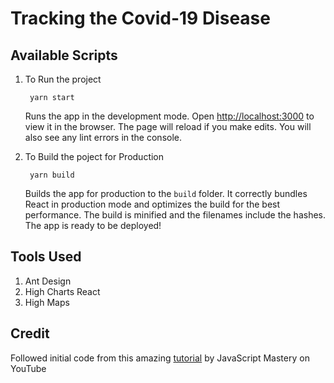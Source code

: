 
# Tracking the Covid-19 Disease

  

## Available Scripts

  

1. To Run the project

		yarn start
	Runs the app in the development mode.
	Open [http://localhost:3000](http://localhost:3000) to view it in the browser.
	The page will reload if you make edits.
	You will also see any lint errors in the console.

2. To Build the poject for Production
		
		yarn build
	Builds the app for production to the `build` folder.
	It correctly bundles React in production mode and optimizes the build for the best performance.
	The build is minified and the filenames include the hashes.
	The app is ready to be deployed!

## Tools Used

1. Ant Design
2. High Charts React
3. High Maps

## Credit

Followed initial code from this amazing [tutorial](https://www.youtube.com/watch?v=khJlrj3Y6Ls&t=3951s) by JavaScript Mastery on YouTube